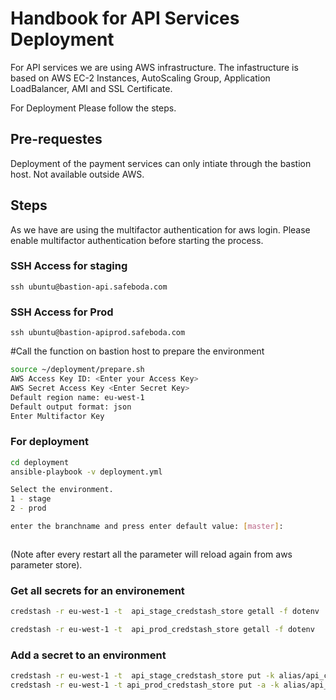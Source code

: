 # Handbook for API Services Deployment
For API services we are using AWS infrastructure. The infastructure is based on AWS EC-2 Instances, AutoScaling Group, Application LoadBalancer, AMI and SSL Certificate. 

For Deployment Please follow the steps. 
## Pre-requestes 
Deployment of the payment services can only intiate through the bastion host. Not available outside AWS. 
## Steps 
As we have are using the multifactor authentication for aws login. Please enable multifactor authentication before starting the process. 

### SSH Access for staging
```ssh ubuntu@bastion-api.safeboda.com```


### SSH Access for Prod
```ssh ubuntu@bastion-apiprod.safeboda.com```

#Call the function on bastion host to prepare the environment 
 
```bash 
source ~/deployment/prepare.sh
AWS Access Key ID: <Enter your Access Key>
AWS Secret Access Key <Enter Secret Key>
Default region name: eu-west-1
Default output format: json
Enter Multifactor Key
```  

  ### For deployment  
 ```bash
 cd deployment
 ansible-playbook -v deployment.yml

Select the environment.
1 - stage
2 - prod

enter the branchname and press enter default value: [master]: 
 
 ```
```
  ``` 
(Note after every restart all the parameter will reload again from aws parameter store). 


### Get all secrets for an environement

```bash
credstash -r eu-west-1 -t  api_stage_credstash_store getall -f dotenv

```
```bash
credstash -r eu-west-1 -t  api_prod_credstash_store getall -f dotenv

```

### Add a secret to an environment

```bash
credstash -r eu-west-1 -t  api_stage_credstash_store put -k alias/api_credstash_{env} {NAME_OF_KEY} {VALUE}
credstash -r eu-west-1 -t api_prod_credstash_store put -a -k alias/api_credstash_prod {NAME_OF_KEY} {VALUE}
```
